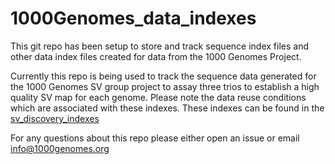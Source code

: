 # 1000Genomes_data_indexes

This git repo has been setup to store and track sequence index files and other data index files created for data from the 1000 Genomes Project.

Currently this repo is being used to track the sequence data generated for the 1000 Genomes SV group project to assay three trios to establish a high quality SV map for each genome. Please note the data reuse conditions which are associated with these indexes. These indexes can be found in the [sv_discovery_indexes](https://github.com/igsr/1000Genomes_data_indexes/tree/master/sv_discovery_indexes)


For any questions about this repo please either open an issue or email info@1000genomes.org


